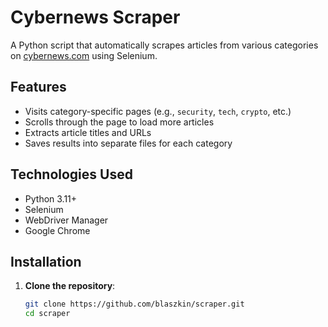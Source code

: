 # Cybernews Scraper

A Python script that automatically scrapes articles from various categories on [cybernews.com](https://cybernews.com) using Selenium.

## Features

- Visits category-specific pages (e.g., `security`, `tech`, `crypto`, etc.)
- Scrolls through the page to load more articles
- Extracts article titles and URLs
- Saves results into separate files for each category

## Technologies Used

- Python 3.11+
- Selenium
- WebDriver Manager
- Google Chrome

## Installation

1. **Clone the repository**:
   ```bash
   git clone https://github.com/blaszkin/scraper.git
   cd scraper
